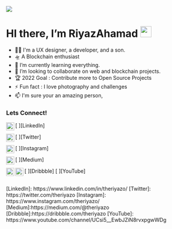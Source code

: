 <img src="https://1.bp.blogspot.com/-MY1c3CZSKss/YS5P3CM45AI/AAAAAAAAjUk/mmv4umyEPmUqBt6U3eEKWMPdq4IZ5x9HwCLcBGAsYHQ/s872/theriyazo%2Bwhite%2Band%2Bgreen%2Bsmall.png">

 # HI there, I’m RiyazAhamad <img src="https://raw.githubusercontent.com/MartinHeinz/MartinHeinz/master/wave.gif" width="30px">
- 🤸‍♂️ I'm a UX designer, a developer, and a son.
- 🛸 A Blockchain enthusiast
- 🌱 I’m currently learning everything.
- 💞️ I’m looking to collaborate on web and blockchain projects.
- 🏆 2022 Goal : Contribute more to Open Source Projects
- ⚡ Fun fact : I love photography and challenges
- 📫 I'm sure your an amazing person, 
### Lets Connect! 

 [ <img align="left" alt="theriyazo LinkedIn" width="22px" src="https://1.bp.blogspot.com/-9Ofy7pGkAGw/YS5U9FOOnCI/AAAAAAAAjU4/2HiSa6jp2kAHM-Fe-XgmREHM0uF51sJawCLcBGAsYHQ/s240/iconmonstr-linkedin-3-240.png" />][LinkedIn]

 [ <img align="left" alt="theriyazo Twitter" width="22px" src="https://1.bp.blogspot.com/-R9NCNXNC2o0/YS5U9TQ5xkI/AAAAAAAAjU8/kjdMn-_AiGoNFx6xB7-epH3NrJv6GSsqACLcBGAsYHQ/s240/iconmonstr-twitter-3-240.png" />][Twitter]

 [ <img align="left" alt="theriyazo Instagram" width="22px" src="https://1.bp.blogspot.com/-YCMP8V2LStc/YS5U8H9iEYI/AAAAAAAAjUw/Ps5hB4c06K0iujOAgRE5jf8uNEO4EWNZACLcBGAsYHQ/s240/iconmonstr-instagram-13-240.png" />][Instagram]

 [ <img align="left" alt="theriyazo Medium" width="22px" src="https://1.bp.blogspot.com/-er1ZjRDCZVk/YS5U9drYGTI/AAAAAAAAjVA/dB8g5K_crFgpTVl4zJ_WXGaOZJeat8dMQCLcBGAsYHQ/s240/iconmonstr-medium-3-240.png" />][Medium]

 [ <img align="left" alt="theriyazo Dribble" width="22px" src="https://1.bp.blogspot.com/-6rVaSoGmBY0/YS5U8KmnMLI/AAAAAAAAjU0/g5Iuuu_0f2IXnp46JNuQ2fDr6hBP1AnHgCLcBGAsYHQ/s240/iconmonstr-dribbble-3-240.png" />][Dribbble]
 [ <img align="left" alt="theriyazo Youtube" width="22px" src="https://1.bp.blogspot.com/-ie0CIh_sAKo/YS5U9gxxmiI/AAAAAAAAjVE/lEs2bS1e4Ygq04rK0xSxB0DeOG3BC24XQCLcBGAsYHQ/s240/iconmonstr-youtube-8-240.png" />][YouTube]


<br/>
[LinkedIn]: https://www.linkedin.com/in/theriyazo/
[Twitter]: https://twitter.com/theriyazo
[Instagram]: https://www.instagram.com/theriyazo/
[Medium]:https://medium.com/@theriyazo
[Dribbble]:https://dribbble.com/theriyazo
[YouTube]: https://www.youtube.com/channel/UCsi5__EwbJZiN8rvxpgwWDg


<!---
theriyazo/theriyazo is a ✨ special ✨ repository because its `README.md` (this file) appears on your GitHub profile.
You can click the Preview link to take a look at your changes.
--->
